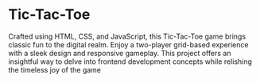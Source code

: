 # Tic-Tac-Toe
Crafted using HTML, CSS, and JavaScript, this Tic-Tac-Toe game brings classic fun to the digital realm. Enjoy a two-player grid-based experience with a sleek design and responsive gameplay. This project offers an insightful way to delve into frontend development concepts while relishing the timeless joy of the game
